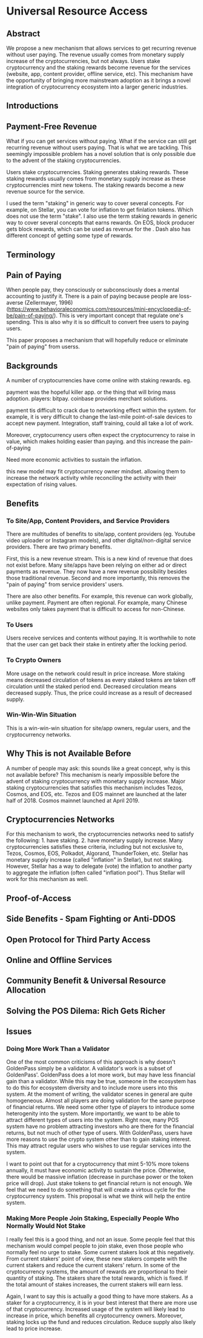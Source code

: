 
# Universal Resource Access

## Abstract

We propose a new mechanism that allows services to get recurring revenue without user paying.  The revenue usually comes from monetary supply increase of the cryptocurrencies, but not always.  Users stake cryptocurrency and the staking rewards become revenue for the services (website, app, content provider, offline service, etc).  This mechanism have the opportunity of bringing more mainstream adoption as it brings a novel integration of cryptocurrency ecosystem into a larger generic industries.

## Introductions

## Payment-Free Revenue

What if you can get services without paying.  What if the service can still get recurring revenue without users paying.  That is what we are tackling.  This seemingly impossible problem has a novel solution that is only possible due to the advent of the staking cryptocurrencies.

Users stake cryptocurrencies.  Staking generates staking rewards.  These staking rewards usually comes from monetary supply increase as these cryptocurrencies mint new tokens.  The staking rewards become a new revenue source for the service.  

I used the term "staking" in generic way to cover several concepts.  For example, on Stellar, you can vote for inflation to get finlation tokens.  Which does not use the term "stake".  I also use the term staking rewards in generic way to cover several concepts that earns rewards.  On EOS, block producer gets block rewards, which can be used as revenue for the .  Dash also has different concept of getting some type of rewards.  

## Terminology

## Pain of Paying

When people pay, they consciously or subconsciously does a mental accounting to justify it.  There is a pain of paying because people are loss-averse (Zellermayer, 1996) (https://www.behavioraleconomics.com/resources/mini-encyclopedia-of-be/pain-of-paying/).  This is very important concept that regulate one's spending.  This is also why it is so difficult to convert free users to paying users.  

This paper proposes a mechanism that will hopefully reduce or eliminate "pain of paying" from userss.


## Backgrounds

A number of cryptocurrencies have come online with staking rewards.  eg.

payment was the hopeful killer app.  or the thing that will bring mass adoption.  players: bitpay.  coinbase provides merchant solutions.

payment tis difficult to crack due to networking effect within the system.  for example, it is very difficult to change the last-mile point-of-sale devices to accept new payment.  Integration, staff training, could all take a lot of work.

Moreover, cryptocurrency users often expect the cryptocurrency to raise in value, which makes holding easier than paying.  and this increase the pain-of-paying

Need more economic activities to sustain the inflation.

this new model may fit cryptocurrency owner mindset.  allowing them to increase the network activity while reconciling the activity with their expectation of rising values.

## Benefits

### To Site/App, Content Providers, and Service Providers

There are multitudes of benefits to site/app, content providers (eg. Youtube video uploader or Instagram models), and other digital/non-digital service providers.  There are two primary benefits.  

First, this is a new revenue stream.  This is a new kind of revenue that does not exist before.  Many site/apps have been relying on either ad or direct payments as revenue.  They now have a new revenue possibility besides those traditional revenue.  Second and more importantly, this removes the "pain of paying" from service providers' users. 

There are also other benefits.  For example, this revenue can work globally, unlike payment.  Payment are often regional.  For example, many Chinese websites only takes payment that is difficult to access for non-Chinese.

### To Users

Users receive services and contents without paying.  It is worthwhile to note that the user can get back their stake in entirety after the locking period.

### To Crypto Owners

More usage on the network could result in price increase.  More staking means decreased circulation of tokens as every staked tokens are taken off circulation until the staked period end.  Decreased circulation means decreased supply.  Thus, the price could increase as a result of decreased supply.

### Win-Win-Win Situation

This is a win-win-win situation for site/app owners, regular users, and the cryptocurrency networks.  

## Why This is not Available Before

A number of people may ask: this sounds like a great concept, why is this not available before?  This mechanism is nearly impossible before the advent of staking cryptocurrency with monetary supply increase.  Major staking cryptocurrencies that satisfies this mechanism includes Tezos, Cosmos, and EOS, etc.  Tezos and EOS mainnet are launched at the later half of 2018.  Cosmos mainnet launched at April 2019.  

## Cryptocurrencies Networks

For this mechanism to work, the cryptocurrencies networks need to satisfy the following: 1. have staking.  2. have monetary supply increase.  Many cryptocurrencies satisfies these criteria, including but not exclusive to, Tezos, Cosmos, EOS, Polkadot, Algorand, ThunderToken, etc.  Stellar has monetary supply increase (called "inflation" in Stellar), but not staking.  However, Stellar has a way to delegate (vote) the inflation to another party to aggregate the inflation (often called "inflation pool").  Thus Stellar will work for this mechanism as well.

## Proof-of-Access

## Side Benefits - Spam Fighting or Anti-DDOS

## Open Protocol for Third Party Access

## Online and Offline Services

## Community Benefit & Universal Resource Allocation

## Solving the POS Dilema: Rich Gets Richer

## Issues

### Doing More Work Than a Validator

One of the most common criticisms of this approach is why doesn't GoldenPass simply be a validator.  A validator's work is a subset of GoldenPass'.  GoldenPass does a lot more work, but may have less financial gain than a validator.  While this may be true, someone in the ecosystem has to do this for ecosystem diversity and to include more users into this system.  At the moment of writing, the validator scenes in general are quite homogeneous.  Almost all players are doing validation for the same purpose of financial returns.  We need some other type of players to introduce some heterogenity into the system.  More importantly, we want to be able to attract different types of users into the system.  Right now, many POS system have no problem attracting investors who are there for the financial returns, but not much of other type of users.  With GoldenPass, users have more reasons to use the crypto system other than to gain staking interest.  This may attract regular users who wishes to use regular services into the system.

I want to point out that for a cryptocurrency that mint 5-10% more tokens annually, it must have economic activity to sustain the price.  Otherwise, there would be massive inflation (decrease in purchase power or the token price will drop).  Just stake tokens to get financial return is not enough.  We feel that we need to do something that will create a virtous cycle for the cryptocurrency system.  This proposal is what we think will help the entire system.

### Making More People Join Staking, Especially People Who Normally Would Not Stake

I really feel this is a good thing, and not an issue.  Some people feel that this mechanism would compel people to join stake, even those people who normally feel no urge to stake.  Some current stakers look at this negatively.  From current stakers' point of view, these new stakers compete with the current stakers and reduce the current stakers' return.  In some of the cryptocurrency systems, the amount of rewards are proportional to their quantity of staking.  The stakers share the total rewards, which is fixed.  If the total amount of stakes increases, the current stakers will earn less.  

Again, I want to say this is actually a good thing to have more stakers.  As a staker for a cryptocurrency, it is in your best interest that there are more use of that cryptocurrency.  Increased usage of the system will likely lead to increase in price, which benefits all cryptocurrency owners.  Moreover, staking locks up the fund and reduces circulation.  Reduce supply also likely lead to price increase.





